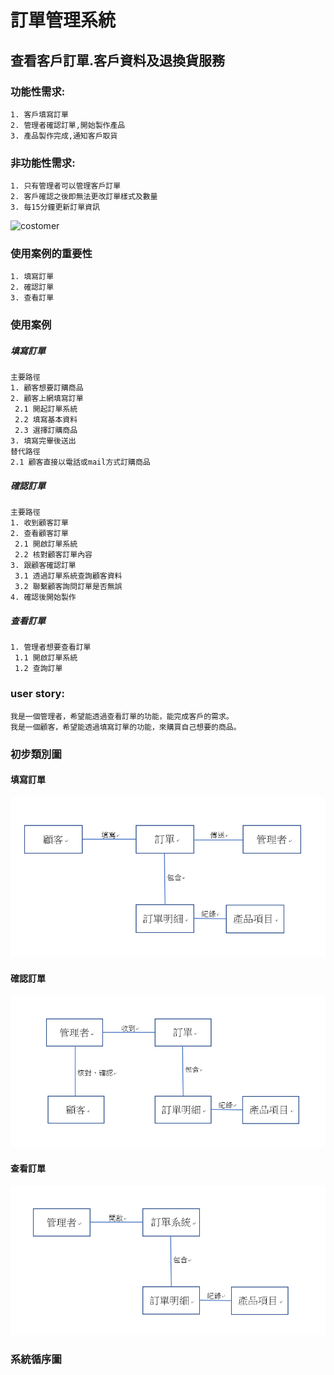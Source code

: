 # 訂單管理系統
## 查看客戶訂單.客戶資料及退換貨服務
### 功能性需求:
    1. 客戶填寫訂單
    2. 管理者確認訂單,開始製作產品
    3. 產品製作完成,通知客戶取貨
### 非功能性需求:
    1. 只有管理者可以管理客戶訂單
    2. 客戶確認之後即無法更改訂單樣式及數量
    3. 每15分鐘更新訂單資訊
![costomer](使用案例圖.pg "usecasediagram")
### 使用案例的重要性
    1. 填寫訂單
    2. 確認訂單
    3. 查看訂單
### 使用案例
##### 填寫訂單
    主要路徑    
    1. 顧客想要訂購商品
    2. 顧客上網填寫訂單
     2.1 開起訂單系統
     2.2 填寫基本資料
     2.3 選擇訂購商品
    3. 填寫完畢後送出    
    替代路徑    
    2.1 顧客直接以電話或mail方式訂購商品
##### 確認訂單
    主要路徑
    1. 收到顧客訂單
    2. 查看顧客訂單
     2.1 開啟訂單系統
     2.2 核對顧客訂單內容
    3. 跟顧客確認訂單
     3.1 透過訂單系統查詢顧客資料
     3.2 聯繫顧客詢問訂單是否無誤
    4. 確認後開始製作 
##### 查看訂單
    1. 管理者想要查看訂單
     1.1 開啟訂單系統
     1.2 查詢訂單    
### user story:
    我是一個管理者，希望能透過查看訂單的功能，能完成客戶的需求。
    我是一個顧客，希望能透過填寫訂單的功能，來購買自己想要的商品。    
### 初步類別圖
#### 填寫訂單
![初步類別圖](初步類別圖.png "初步類別圖")
#### 確認訂單
![初步類別圖](初步類別圖2.png "初步類別圖")
#### 查看訂單
![初步類別圖](初步類別圖3.png "初步類別圖")
### 系統循序圖
       
